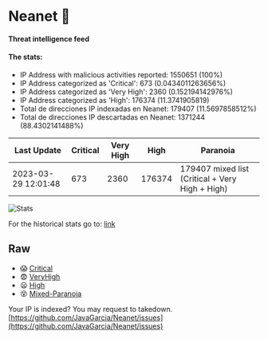 # Neanet :hocho:
#### Threat intelligence feed
#### The stats:

- IP Address with malicious activities reported: 1550651 (100%)
- IP Address categorized as 'Critical':  673 (0.0434011263656%)
- IP Address categorized as 'Very High':  2360 (0.152194142976%)
- IP Address categorized as 'High':  176374 (11.3741905819)
- Total de direcciones IP indexadas en Neanet:  179407 (11.5697858512%)
- Total de direcciones IP descartadas en Neanet:  1371244 (88.4302141488%)

| Last Update | Critical | Very High | High | Paranoia |
| --- | --- | --- | --- | --- |
| 2023-03-29 12:01:48 | 673 | 2360 | 176374 | 179407 mixed list (Critical + Very High + High)|

![Stats](https://docs.google.com/spreadsheets/d/e/2PACX-1vSnaNMIXVabIpDJjufMlzH7poXnshF3mgd8Is1g9ytUEzVsP5my4Trn8f-xkoLLQ38xpL3HtmUexLo6/pubchart?oid=501124687&format=image)

For the historical stats go to: [link](/stats.csv)
## Raw
- :scream: [Critical](https://raw.githubusercontent.com/JavaGarcia/Neanet/master/blacklists/neanet_critical.txt)
- :fearful: [VeryHigh](https://raw.githubusercontent.com/JavaGarcia/Neanet/master/blacklists/neanet_veryHigh.txtt)
- :frowning: [High](https://raw.githubusercontent.com/JavaGarcia/Neanet/master/blacklists/neanet_high.txt)
- :dizzy_face: [Mixed-Paranoia](https://raw.githubusercontent.com/JavaGarcia/Neanet/master/blacklists/neanet_all.txt)


Your IP is indexed? You may request to takedown. [https://github.com/JavaGarcia/Neanet/issues](https://github.com/JavaGarcia/Neanet/issues)































































































































































































































































































































































































































































































































































































































































































































































































































































































































































































































































































































































































































































































































































































































































































































































































































































































































































































































































































































































































































































































































































































































































































































































































































































































































































































































































































































































































































































































































































































































































































































































































































































































































































































































































































































































































































































































































































































































































































































































































































































































































































































































































































































































































































































































































































































































































































































































































































































































































































































































































































































































































































































































































































































































































































































































































































































































































































































































































































































































































































































































































































































































































































































































































































































































































































































































































































































































































































































































































































































































































































































































































































































































































































































































































































































































































































































































































































































































































































































































































































































































































































































































































































































































































































































































































































































































































































































































































































































































































































































































































































































































































































































































































































































































































































































































































































































































































































































































































































































































































































































































































































































































































































































































































































